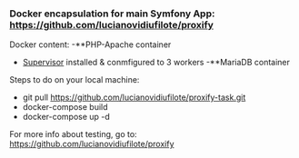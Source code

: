 ### Docker encapsulation for main Symfony App: https://github.com/lucianovidiufilote/proxify

Docker content:
-**PHP-Apache container
  - [Supervisor](http://supervisord.org/) installed & conmfigured to 3 workers
-**MariaDB container


Steps to do on your local machine:
- git pull https://github.com/lucianovidiufilote/proxify-task.git
- docker-compose build
- docker-compose up -d


For more info about testing, go to: https://github.com/lucianovidiufilote/proxify 
